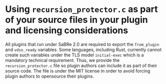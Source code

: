 # Using `recursion_protector.c` as part of your source files in your plugin and licensing considerations

All plugins that run under SaBRe 2.0 are required to export the `from_plugin` and `vdso_ready` variables. Some languages, including Rust, currently cannot create such variables under the TLS model `initial-exec` which is a mandatory technical requirement. Thus, we provide the `recursion_protector.c` file so plugin authors can include it as part of their source code. The file is under the MIT license in order to avoid forcing plugin authors to opensource their plugins.
